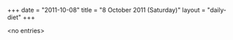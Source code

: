 +++
date = "2011-10-08"
title = "8 October 2011 (Saturday)"
layout = "daily-diet"
+++


\<no entries\>

